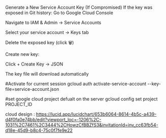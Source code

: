 Generate a New Service Account Key (If Compromised) If the key was exposed in Git history:
Go to Google Cloud Console

Navigate to IAM & Admin → Service Accounts

Select your service account → Keys tab

Delete the exposed key (click 🗑️)

Create new key:

Click + Create Key → JSON

The key file will download automatically



#Activate for current session
gcloud auth activate-service-account --key-file=service-account.json

#set google cloud project defualt on the server
gcloud config set project PROJECT_ID




cloud design : https://lucid.app/lucidchart/653b6064-8614-4b5c-a439-d4f0fa0e74bb/edit?viewport_loc=-1206%2C-1031%2C7461%2C3444%2CHowzCfBBZfS3&invitationId=inv_cc63fb54-d18e-45d9-b8c4-75c0f7fe9e22
